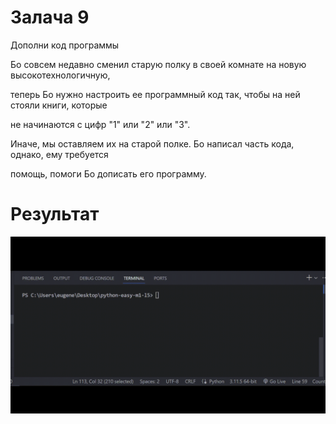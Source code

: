 # Залача 9

Дополни код программы

Бо совсем недавно сменил старую полку в своей комнате на новую высокотехнологичную,

теперь Бо нужно настроить ее программный код так, чтобы на ней стояли книги, которые

не начинаются с цифр "1" или "2" или "3".

Иначе, мы оставляем их на старой полке. Бо написал часть кода, однако, ему требуется

помощь, помоги Бо дописать его программу.

# Результат

![1698312745711](image/tasks/1698312745711.png)
